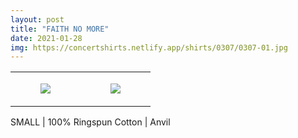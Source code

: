 ```yaml
---
layout: post
title: "FAITH NO MORE"
date: 2021-01-28
img: https://concertshirts.netlify.app/shirts/0307/0307-01.jpg
---
```




<table style="width:100%;"><tr><td style="vertical-align:top;">
      <figure class="tmblr-full" data-orig-height="2048" data-orig-width="1365" data-orig-src="https://concertshirts.netlify.app/shirts/0307/0307-01.jpg"><img src="https://64.media.tumblr.com/541d20779cc0f8165bed44980706339e/f1bc3dce7ed5e6ad-82/s540x810/292ff58dd2a390e76209956ce976e0e6931495a2.jpg" data-orig-height="2048" data-orig-width="1365" data-orig-src="https://concertshirts.netlify.app/shirts/0307/0307-01.jpg"/></figure></td>
    <td style="vertical-align:top;">
      <figure class="tmblr-full" data-orig-height="2048" data-orig-width="1365" data-orig-src="https://concertshirts.netlify.app/shirts/0307/0307-02.jpg"><img src="https://64.media.tumblr.com/0ab9b6479a82545464b3117fb3b874f7/f1bc3dce7ed5e6ad-81/s540x810/d90951ab87887a7cde9c4aba0fb1fa2c734a714e.jpg" data-orig-height="2048" data-orig-width="1365" data-orig-src="https://concertshirts.netlify.app/shirts/0307/0307-02.jpg"/></figure></td>
  </tr></table><p>
  SMALL | 100% Ringspun Cotton | Anvil
</p>
